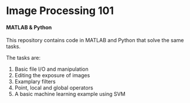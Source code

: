 # Image Processing 101
#### MATLAB & Python

This repository contains code in MATLAB and Python that solve the same tasks.

The tasks are:

1. Basic file I/O and manipulation
2. Editing the exposure of images
3. Examplary filters
4. Point, local and global operators
5. A basic machine learning example using SVM

